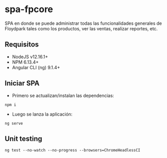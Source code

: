 # spa-fpcore

SPA en donde se puede administrar todas las funcionalidades generales de Floydpark tales como los productos, ver las ventas, realizar reportes, etc.

## Requisitos ##

- NodeJS v12.16.1+
- NPM 6.13.4+
- Angular CLI (ng) 9.1.4+

## Iniciar SPA ##

- Primero se actualizan/instalan las dependencias:

`npm i`

- Luego se lanza la aplicación:

`ng serve`

## Unit testing ##

`ng test --no-watch --no-progress --browsers=ChromeHeadlessCI`